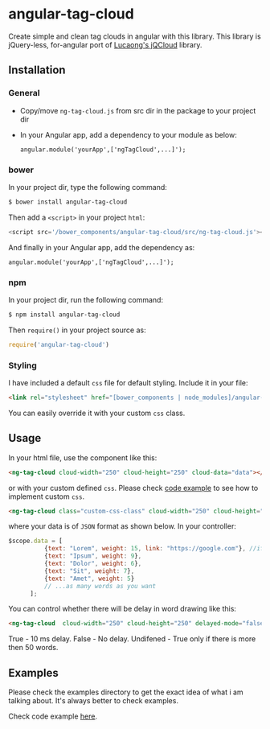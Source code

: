 # angular-tag-cloud
Create simple and clean tag clouds in angular with this library. This library is jQuery-less, for-angular port of [Lucaong's jQCloud](https://github.com/lucaong/jQCloud) library.

## Installation

### General
- Copy/move `ng-tag-cloud.js` from src dir in the package to your project dir
- In your Angular app, add a dependency to your module as below:
  
  `angular.module('yourApp',['ngTagCloud',...]');` 
  
### bower
In your project dir, type the following command:

```sh
$ bower install angular-tag-cloud
```
Then add a `<script>` in your project `html`:

```javascript
<script src='/bower_components/angular-tag-cloud/src/ng-tag-cloud.js'></script>
```
And finally in your Angular app, add the dependency as:

`angular.module('yourApp',['ngTagCloud',...]');`


### npm
In your project dir, run the following command:

```sh
$ npm install angular-tag-cloud
```
Then `require()` in your project source as:

```javascript
require('angular-tag-cloud')
```

### Styling

I have included a default `css` file for default styling. Include it in your file:

```html
<link rel="stylesheet" href="[bower_components | node_modules]/angular-tag-cloud/src/css/ng-tag-cloud.css">
```
You can easily override it with your custom `css` class.
 
## Usage

In your html file, use the component like this:

```html
<ng-tag-cloud cloud-width="250" cloud-height="250" cloud-data="data"></ng-tag-cloud> <!-- default height and width is 300px -->
```
or with your custom defined `css`. Please check [code example](https://github.com/zeeshanhyder/angular-tag-cloud/tree/master/examples) to see how to implement custom `css`.

```html
<ng-tag-cloud class="custom-css-class" cloud-width="250" cloud-height="250" cloud-data="data"></ng-tag-cloud>
```

where your data is of `JSON` format as shown below. In your controller:

```javascript
$scope.data = [
          {text: "Lorem", weight: 15, link: "https://google.com"}, //if your tag has a link.
          {text: "Ipsum", weight: 9},
          {text: "Dolor", weight: 6},
          {text: "Sit", weight: 7},
          {text: "Amet", weight: 5}
          // ...as many words as you want
      ];
```

You can control whether there will be delay in word drawing like this:
```html
<ng-tag-cloud  cloud-width="250" cloud-height="250" delayed-mode="false"></ng-tag-cloud>
```
True - 10 ms delay.
False - No delay.
Undifened - True only if there is more then 50 words.

## Examples

Please check the examples directory to get the exact idea of what i am talking about. It's always better to check examples. 

Check code example [here](https://github.com/zeeshanhyder/angular-tag-cloud/tree/master/examples).